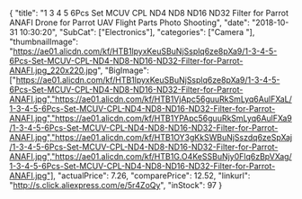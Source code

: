 {
	"title": "1 3 4 5  6Pcs  Set MCUV CPL ND4 ND8 ND16 ND32 Filter for Parrot ANAFI Drone for Parrot UAV Flight Parts Photo Shooting",
	"date": "2018-10-31 10:30:20",
	"SubCat": ["Electronics"],
	"categories": ["Camera "],
	"thumbnailImage": "https://ae01.alicdn.com/kf/HTB1lpyxKeuSBuNjSsplq6ze8pXa9/1-3-4-5-6Pcs-Set-MCUV-CPL-ND4-ND8-ND16-ND32-Filter-for-Parrot-ANAFI.jpg_220x220.jpg",
	"BigImage": ["https://ae01.alicdn.com/kf/HTB1lpyxKeuSBuNjSsplq6ze8pXa9/1-3-4-5-6Pcs-Set-MCUV-CPL-ND4-ND8-ND16-ND32-Filter-for-Parrot-ANAFI.jpg","https://ae01.alicdn.com/kf/HTB1VjApc56guuRkSmLyq6AulFXaL/1-3-4-5-6Pcs-Set-MCUV-CPL-ND4-ND8-ND16-ND32-Filter-for-Parrot-ANAFI.jpg","https://ae01.alicdn.com/kf/HTB1YPApc56guuRkSmLyq6AulFXa9/1-3-4-5-6Pcs-Set-MCUV-CPL-ND4-ND8-ND16-ND32-Filter-for-Parrot-ANAFI.jpg","https://ae01.alicdn.com/kf/HTB1OY3gKkSWBuNjSszdq6zeSpXaj/1-3-4-5-6Pcs-Set-MCUV-CPL-ND4-ND8-ND16-ND32-Filter-for-Parrot-ANAFI.jpg","https://ae01.alicdn.com/kf/HTB1G.O4KeSSBuNjy0Flq6zBpVXag/1-3-4-5-6Pcs-Set-MCUV-CPL-ND4-ND8-ND16-ND32-Filter-for-Parrot-ANAFI.jpg"],
	"actualPrice": 7.26,
	"comparePrice": 12.52,
	"linkurl": "http://s.click.aliexpress.com/e/5r4ZoQy",
	"inStock": 97
}
